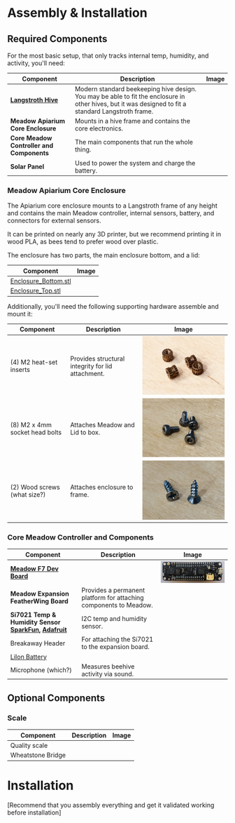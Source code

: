 # Assembly & Installation

## Required Components

For the most basic setup, that only tracks internal temp, humidity, and activity, you'll need:

| Component | Description | Image |
|-----------|-------------|-------|
| **[Langstroth Hive](https://en.wikipedia.org/wiki/Langstroth_hive)** | Modern standard beekeeping hive design. You may be able to fit the enclosure in other hives, but it was designed to fit a standard Langstroth frame. | |
| **Meadow Apiarium Core Enclosure** | Mounts in a hive frame and contains the core electronics. | |
| **Core Meadow Controller and Components** | The main components that run the whole thing. | |
| **Solar Panel** | Used to power the system and charge the battery. | |

### Meadow Apiarium Core Enclosure

The Apiarium core enclosure mounts to a Langstroth frame of any height and contains the main Meadow controller, internal sensors, battery, and connectors for external sensors.

It can be printed on nearly any 3D printer, but we recommend printing it in wood PLA, as bees tend to prefer wood over plastic.

The enclosure has two parts, the main enclosure bottom, and a lid:

| Component | Image |
|-----------|-------|
| [Enclosure_Bottom.stl](/Design/Industrial_Design/Printable_Parts/Enclosure_Bottom.stl) | |
| [Enclosure_Top.stl](/Design/Industrial_Design/Printable_Parts/Enclosure_Top.stl) | |

Additionally, you'll need the following supporting hardware assemble and mount it:

| Component | Description | Image |
|-----------|-------------|-------|
| (4) M2 heat-set inserts | Provides structural integrity for lid attachment. | ![](Photos/M2_Heat-Set_Inserts_small.jpg) |
| (8) M2 x 4mm socket head bolts | Attaches Meadow and Lid to box. | ![](Photos/M2x4mm_Socket_Screws_small.jpg) |
| (2) Wood screws (what size?) | Attaches enclosure to frame. | ![](Photos/Wood_Screws_small.jpg) |

### Core Meadow Controller and Components

| Component | Description | Image |
|-----------|-------------|-------|
| **[Meadow F7 Dev Board](https://store.wildernesslabs.co/collections/frontpage/products/meadow-f7)** | | ![](Photos/Meadow_F7_small.jpg) |
| **Meadow Expansion FeatherWing Board** | Provides a permanent platform for attaching components to Meadow. | |
| **Si7021 Temp & Humidity Sensor [SparkFun](https://www.sparkfun.com/products/13763), [Adafruit](https://www.adafruit.com/product/3251)** | I2C temp and humidity sensor. | |
| Breakaway Header | For attaching the Si7021 to the expansion board. | |
| [LiIon Battery](https://www.adafruit.com/product/354) | |
| Microphone (which?) | Measures beehive activity via sound. | |


## Optional Components

### Scale

| Component | Description | Image |
|-----------|-------------|-------|
| Quality scale | | |
| Wheatstone Bridge | | |

# Installation

[Recommend that you assembly everything and get it validated working before installation]